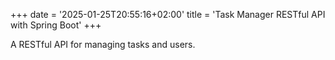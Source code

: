 +++
date = '2025-01-25T20:55:16+02:00'
title = 'Task Manager RESTful API with Spring Boot'
+++

A RESTful API for managing tasks and users.